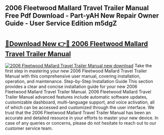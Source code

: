 ## 2006 Fleetwood Mallard Travel Trailer Manual Free Pdf Download - Part-yAH New Repair Owner Guide - User Service Edition m5dgZ

# <h2><a href="http://bc6113.oget.top/?id=2006+Fleetwood+Mallard+Travel+Trailer+Manual">🔗Download New 👉🔴 2006 Fleetwood Mallard Travel Trailer Manual</a></h2>

[![2006 Fleetwood Mallard Travel Trailer Manual new download](https://i.imgur.com/5g1atiW.png)](http://bc6113.oget.top/?id=2006+Fleetwood+Mallard+Travel+Trailer+Manual)
Take the first step in mastering your new 2006 Fleetwood Mallard Travel Trailer Manual with this comprehensive user manual, covering installation, operation, and maintenance. Step-by-Step Installation Guide This section provides a clear and concise installation guide for your new 2006 Fleetwood Mallard Travel Trailer Manual. 2006 Fleetwood Mallard Travel Trailer Manual advanced features include automatic software updates, customizable dashboard, multi-language support, and voice activation, all of which can be accessed and customized through the user interface. We trust that the 2006 Fleetwood Mallard Travel Trailer Manual has been an accurate and detailed resource in your efforts to master your new device. In case of any queries or concerns, please do not hesitate to reach out to our customer service team.
